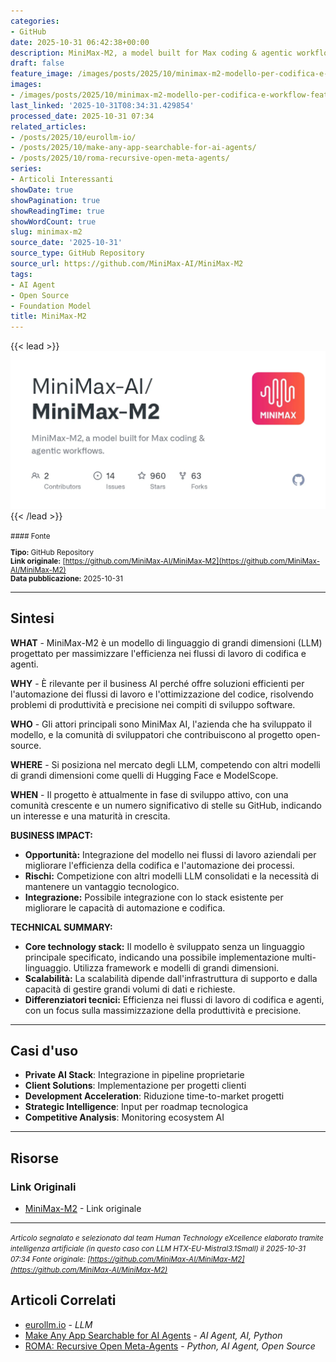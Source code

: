 ```yaml
---
categories:
- GitHub
date: 2025-10-31 06:42:38+00:00
description: MiniMax-M2, a model built for Max coding & agentic workflows.
draft: false
feature_image: /images/posts/2025/10/minimax-m2-modello-per-codifica-e-workflow-featured.webp
images:
- /images/posts/2025/10/minimax-m2-modello-per-codifica-e-workflow-featured.webp
last_linked: '2025-10-31T08:34:31.429854'
processed_date: 2025-10-31 07:34
related_articles:
- /posts/2025/10/eurollm-io/
- /posts/2025/10/make-any-app-searchable-for-ai-agents/
- /posts/2025/10/roma-recursive-open-meta-agents/
series:
- Articoli Interessanti
showDate: true
showPagination: true
showReadingTime: true
showWordCount: true
slug: minimax-m2
source_date: '2025-10-31'
source_type: GitHub Repository
source_url: https://github.com/MiniMax-AI/MiniMax-M2
tags:
- AI Agent
- Open Source
- Foundation Model
title: MiniMax-M2
---
```


{{< lead >}}
![MiniMax-M2 repository preview](/images/posts/2025/10/minimax-m2-modello-per-codifica-e-workflow-featured.webp)
{{< /lead >}}

<small>
#### Fonte

**Tipo:** GitHub Repository  
**Link originale:** [https://github.com/MiniMax-AI/MiniMax-M2](https://github.com/MiniMax-AI/MiniMax-M2)  
**Data pubblicazione:** 2025-10-31

</small>

---

## Sintesi

**WHAT** - MiniMax-M2 è un modello di linguaggio di grandi dimensioni (LLM) progettato per massimizzare l'efficienza nei flussi di lavoro di codifica e agenti.

**WHY** - È rilevante per il business AI perché offre soluzioni efficienti per l'automazione dei flussi di lavoro e l'ottimizzazione del codice, risolvendo problemi di produttività e precisione nei compiti di sviluppo software.

**WHO** - Gli attori principali sono MiniMax AI, l'azienda che ha sviluppato il modello, e la comunità di sviluppatori che contribuiscono al progetto open-source.

**WHERE** - Si posiziona nel mercato degli LLM, competendo con altri modelli di grandi dimensioni come quelli di Hugging Face e ModelScope.

**WHEN** - Il progetto è attualmente in fase di sviluppo attivo, con una comunità crescente e un numero significativo di stelle su GitHub, indicando un interesse e una maturità in crescita.

**BUSINESS IMPACT:**
- **Opportunità:** Integrazione del modello nei flussi di lavoro aziendali per migliorare l'efficienza della codifica e l'automazione dei processi.
- **Rischi:** Competizione con altri modelli LLM consolidati e la necessità di mantenere un vantaggio tecnologico.
- **Integrazione:** Possibile integrazione con lo stack esistente per migliorare le capacità di automazione e codifica.

**TECHNICAL SUMMARY:**
- **Core technology stack:** Il modello è sviluppato senza un linguaggio principale specificato, indicando una possibile implementazione multi-linguaggio. Utilizza framework e modelli di grandi dimensioni.
- **Scalabilità:** La scalabilità dipende dall'infrastruttura di supporto e dalla capacità di gestire grandi volumi di dati e richieste.
- **Differenziatori tecnici:** Efficienza nei flussi di lavoro di codifica e agenti, con un focus sulla massimizzazione della produttività e precisione.

---

## Casi d'uso

- **Private AI Stack**: Integrazione in pipeline proprietarie
- **Client Solutions**: Implementazione per progetti clienti
- **Development Acceleration**: Riduzione time-to-market progetti
- **Strategic Intelligence**: Input per roadmap tecnologica
- **Competitive Analysis**: Monitoring ecosystem AI

---



## Risorse

### Link Originali
- [MiniMax-M2](https://github.com/MiniMax-AI/MiniMax-M2) - Link originale


---

*<small>Articolo segnalato e selezionato dal team Human Technology eXcellence elaborato tramite intelligenza artificiale (in questo caso con LLM HTX-EU-Mistral3.1Small) il 2025-10-31 07:34
Fonte originale: [https://github.com/MiniMax-AI/MiniMax-M2](https://github.com/MiniMax-AI/MiniMax-M2)</small>*

## Articoli Correlati

- [eurollm.io](/posts/2025/10/eurollm-io/) - *LLM*
- [Make Any App Searchable for AI Agents](/posts/2025/10/make-any-app-searchable-for-ai-agents/) - *AI Agent, AI, Python*
- [ROMA: Recursive Open Meta-Agents](/posts/2025/10/roma-recursive-open-meta-agents/) - *Python, AI Agent, Open Source*